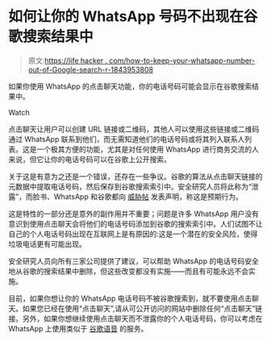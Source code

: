 # 如何让你的 WhatsApp 号码不出现在谷歌搜索结果中

> 原文:[https://life hacker . com/how-to-keep-your-whatsapp-number-out-of-Google-search-r-1843953808](https://lifehacker.com/how-to-keep-your-whatsapp-number-out-of-google-search-r-1843953808)

如果你使用 WhatsApp 的点击聊天功能，你的电话号码可能会显示在谷歌搜索结果中。

Watch

点击聊天让用户可以创建 URL 链接或二维码，其他人可以使用这些链接或二维码通过 WhatsApp 联系到他们，而无需知道他们的电话号码或将其列入联系人列表。这是一个极其方便的功能，尤其是对任何使用 WhatsApp 进行商务交流的人来说，但它让你的电话号码可以在谷歌上公开搜索。

关于这是有意为之还是一个错误，还存在一些争议。谷歌的算法从点击聊天链接的元数据中提取电话号码，然后保存到谷歌搜索索引中。安全研究人员将此称为“泄露”，而脸书、WhatsApp 和谷歌都向 [威胁帖](https://threatpost.com/whatsapp-phone-numbers-google-search-results/156141/) 发表声明，称这是预期行为。

这是特性的一部分还是意外的副作用并不重要；问题是许多 WhatsApp 用户没有意识到使用点击聊天会将他们的电话号码添加到谷歌的搜索索引中。人们试图不让自己的个人电话号码出现在互联网上是有原因的:这是一个潜在的安全风险，使得垃圾电话更有可能出现。

安全研究人员向所有三家公司提供了建议，可以帮助 WhatsApp 的电话号码安全地从谷歌的搜索结果中删除，但这些改变都没有实施——而且有可能永远不会实施。

目前，如果你想让你的 WhatsApp 电话号码不被谷歌搜索到，就不要使用点击聊天。如果您已经在使用“点击聊天”,请从可公开访问的网站中删除任何“点击聊天”链接。另外，如果你想继续使用点击聊天而不泄露你的个人电话号码，你可以考虑在 WhatsApp 上使用类似于 [谷歌语音](https://voice.google.com/u/0/about) 的服务。